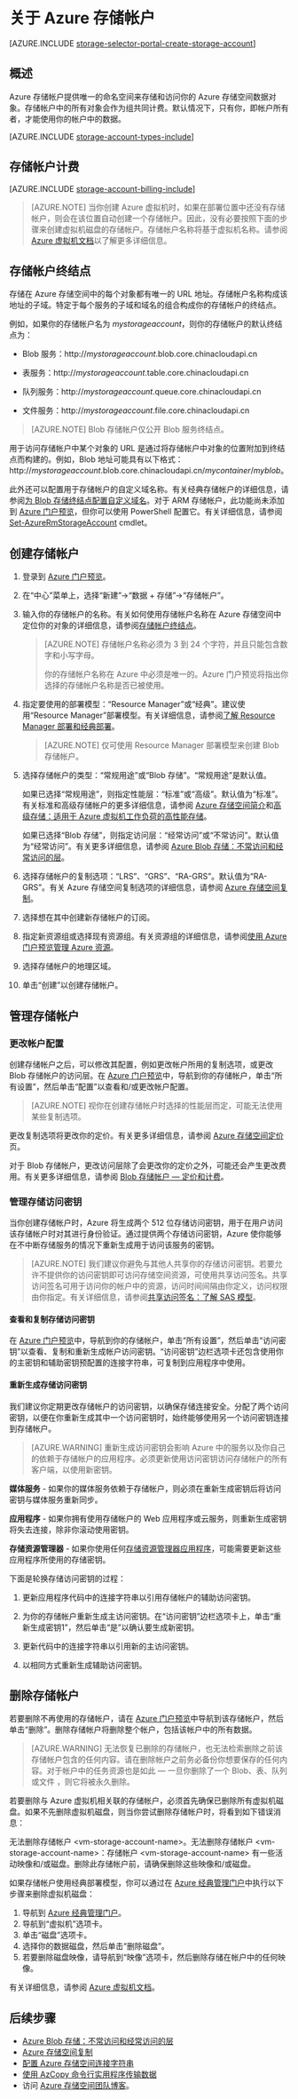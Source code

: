 <properties
	pageTitle="如何在 Azure 门户预览中创建、管理或删除存储帐户 | Azure"
	description="创建新的存储帐户、管理帐户访问密钥，或删除 Azure 门户中的存储帐户。了解标准和高级存储帐户。"
	services="storage"
	documentationCenter=""
	authors="tamram"
	manager="adinah"
	editor=""/>

<tags
	ms.service="storage"
	ms.date="05/09/2016"
	wacn.date="07/05/2016"/>


# 关于 Azure 存储帐户

[AZURE.INCLUDE [storage-selector-portal-create-storage-account](../includes/storage-selector-portal-create-storage-account.md)]

## 概述

Azure 存储帐户提供唯一的命名空间来存储和访问你的 Azure 存储空间数据对象。存储帐户中的所有对象会作为组共同计费。默认情况下，只有你，即帐户所有者，才能使用你的帐户中的数据。

[AZURE.INCLUDE [storage-account-types-include](../includes/storage-account-types-include.md)]

## 存储帐户计费

[AZURE.INCLUDE [storage-account-billing-include](../includes/storage-account-billing-include.md)]

> [AZURE.NOTE] 当你创建 Azure 虚拟机时，如果在部署位置中还没有存储帐户，则会在该位置自动创建一个存储帐户。因此，没有必要按照下面的步骤来创建虚拟机磁盘的存储帐户。存储帐户名称将基于虚拟机名称。请参阅 [Azure 虚拟机文档](/documentation/services/virtual-machines/)以了解更多详细信息。

## 存储帐户终结点

存储在 Azure 存储空间中的每个对象都有唯一的 URL 地址。存储帐户名称构成该地址的子域。特定于每个服务的子域和域名的组合构成你的存储帐户的终结点。

例如，如果你的存储帐户名为 *mystorageaccount*，则你的存储帐户的默认终结点为：

- Blob 服务：http://*mystorageaccount*.blob.core.chinacloudapi.cn

- 表服务：http://*mystorageaccount*.table.core.chinacloudapi.cn

- 队列服务：http://*mystorageaccount*.queue.core.chinacloudapi.cn

- 文件服务：http://*mystorageaccount*.file.core.chinacloudapi.cn

> [AZURE.NOTE] Blob 存储帐户仅公开 Blob 服务终结点。

用于访问存储帐户中某个对象的 URL 是通过将存储帐户中对象的位置附加到终结点而构建的。例如，Blob 地址可能具有以下格式：http://*mystorageaccount*.blob.core.chinacloudapi.cn/*mycontainer*/*myblob*。

此外还可以配置用于存储帐户的自定义域名称。有关经典存储帐户的详细信息，请参阅[为 Blob 存储终结点配置自定义域名](/documentation/articles/storage-custom-domain-name/)。对于 ARM 存储帐户，此功能尚未添加到 [Azure 门户预览](https://portal.azure.cn)，但你可以使用 PowerShell 配置它。有关详细信息，请参阅 [Set-AzureRmStorageAccount](https://msdn.microsoft.com/zh-cn/library/mt607146.aspx) cmdlet。


## 创建存储帐户


1. 登录到 [Azure 门户预览](https://portal.azure.cn)。

2. 在“中心”菜单上，选择“新建”->“数据 + 存储”->“存储帐户”。

3. 输入你的存储帐户的名称。有关如何使用存储帐户名称在 Azure 存储空间中定位你的对象的详细信息，请参阅[存储帐户终结点](#storage-account-endpoints)。

	> [AZURE.NOTE] 存储帐户名称必须为 3 到 24 个字符，并且只能包含数字和小写字母。
	>  
	> 你的存储帐户名称在 Azure 中必须是唯一的。Azure 门户预览将指出你选择的存储帐户名称是否已被使用。

4. 指定要使用的部署模型：“Resource Manager”或“经典”。建议使用“Resource Manager”部署模型。有关详细信息，请参阅[了解 Resource Manager 部署和经典部署](/documentation/articles/resource-manager-deployment-model/)。

	> [AZURE.NOTE] 仅可使用 Resource Manager 部署模型来创建 Blob 存储帐户。

5. 选择存储帐户的类型：“常规用途”或“Blob 存储”。“常规用途”是默认值。

	如果已选择“常规用途”，则指定性能层：“标准”或“高级”。默认值为“标准”。有关标准和高级存储帐户的更多详细信息，请参阅 [Azure 存储空间简介](/documentation/articles/storage-introduction/)和[高级存储：适用于 Azure 虚拟机工作负荷的高性能存储](/documentation/articles/storage-premium-storage/)。

	如果已选择“Blob 存储”，则指定访问层：“经常访问”或“不常访问”。默认值为“经常访问”。有关更多详细信息，请参阅 [Azure Blob 存储：不常访问和经常访问的层](/documentation/articles/storage-blob-storage-tiers/)。

6. 选择存储帐户的复制选项：“LRS”、“GRS”、“RA-GRS”。默认值为“RA-GRS”。有关 Azure 存储空间复制选项的详细信息，请参阅 [Azure 存储空间复制](/documentation/articles/storage-redundancy/)。

7. 选择想在其中创建新存储帐户的订阅。

8. 指定新资源组或选择现有资源组。有关资源组的详细信息，请参阅[使用 Azure 门户预览管理 Azure 资源](/documentation/articles/resource-group-portal/)。

9. 选择存储帐户的地理区域。

10. 单击“创建”以创建存储帐户。


## 管理存储帐户


### 更改帐户配置

创建存储帐户之后，可以修改其配置，例如更改帐户所用的复制选项，或更改 Blob 存储帐户的访问层。在 [Azure 门户预览](https://portal.azure.cn)中，导航到你的存储帐户，单击“所有设置”，然后单击“配置”以查看和/或更改帐户配置。

> [AZURE.NOTE] 视你在创建存储帐户时选择的性能层而定，可能无法使用某些复制选项。

更改复制选项将更改你的定价。有关更多详细信息，请参阅 [Azure 存储空间定价](/home/features/storage/pricing/)页。


对于 Blob 存储帐户，更改访问层除了会更改你的定价之外，可能还会产生更改费用。有关更多详细信息，请参阅 [Blob 存储帐户 — 定价和计费](/documentation/articles/storage-blob-storage-tiers/#pricing-and-billing)。


### 管理存储访问密钥

当你创建存储帐户时，Azure 将生成两个 512 位存储访问密钥，用于在用户访问该存储帐户时对其进行身份验证。通过提供两个存储访问密钥，Azure 使你能够在不中断存储服务的情况下重新生成用于访问该服务的密钥。


> [AZURE.NOTE] 我们建议你避免与其他人共享你的存储访问密钥。若要允许不提供你的访问密钥即可访问存储空间资源，可使用共享访问签名。共享访问签名可用于访问你的帐户中的资源，访问时间间隔由你定义，访问权限由你指定。有关详细信息，请参阅[共享访问签名：了解 SAS 模型](/documentation/articles/storage-dotnet-shared-access-signature-part-1/)。


#### 查看和复制存储访问密钥

在 [Azure 门户预览](https://portal.azure.cn)中，导航到你的存储帐户，单击“所有设置”，然后单击“访问密钥”以查看、复制和重新生成帐户访问密钥。“访问密钥”边栏选项卡还包含使用你的主密钥和辅助密钥预配置的连接字符串，可复制到应用程序中使用。

#### 重新生成存储访问密钥

我们建议你定期更改存储帐户的访问密钥，以确保存储连接安全。分配了两个访问密钥，以便在你重新生成其中一个访问密钥时，始终能够使用另一个访问密钥连接到存储帐户。

> [AZURE.WARNING] 重新生成访问密钥会影响 Azure 中的服务以及你自己的依赖于存储帐户的应用程序。必须更新使用访问密钥访问存储帐户的所有客户端，以使用新密钥。

**媒体服务** - 如果你的媒体服务依赖于存储帐户，则必须在重新生成密钥后将访问密钥与媒体服务重新同步。

**应用程序** - 如果你拥有使用存储帐户的 Web 应用程序或云服务，则重新生成密钥将失去连接，除非你滚动使用密钥。

**存储资源管理器** - 如果你使用任何[存储资源管理器应用程序](/documentation/articles/storage-explorers/)，可能需要更新这些应用程序所使用的存储密钥。

下面是轮换存储访问密钥的过程：

1. 更新应用程序代码中的连接字符串以引用存储帐户的辅助访问密钥。

2. 为你的存储帐户重新生成主访问密钥。在“访问密钥”边栏选项卡上，单击“重新生成密钥1”，然后单击“是”以确认要生成新密钥。


3. 更新代码中的连接字符串以引用新的主访问密钥。

4. 以相同方式重新生成辅助访问密钥。

## 删除存储帐户

若要删除不再使用的存储帐户，请在 [Azure 门户预览](https://portal.azure.cn)中导航到该存储帐户，然后单击“删除”。删除存储帐户将删除整个帐户，包括该帐户中的所有数据。

> [AZURE.WARNING] 无法恢复已删除的存储帐户，也无法检索删除之前该存储帐户包含的任何内容。请在删除帐户之前务必备份你想要保存的任何内容。对于帐户中的任务资源也是如此 — 一旦你删除了一个 Blob、表、队列或文件 ，则它将被永久删除。

若要删除与 Azure 虚拟机相关联的存储帐户，必须首先确保已删除所有虚拟机磁盘。如果不先删除虚拟机磁盘，则当你尝试删除存储帐户时，将看到如下错误消息：


无法删除存储帐户 \<vm-storage-account-name\>。无法删除存储帐户 \<vm-storage-account-name\>：存储帐户 \<vm-storage-account-name\> 有一些活动映像和/或磁盘。删除此存储帐户前，请确保删除这些映像和/或磁盘。

如果存储帐户使用经典部署模型，你可以通过在 [Azure 经典管理门户](https://manage.windowsazure.cn)中执行以下步骤来删除虚拟机磁盘：

1. 导航到 [Azure 经典管理门户](https://manage.windowsazure.cn)。
2. 导航到“虚拟机”选项卡。
3. 单击“磁盘”选项卡。
4. 选择你的数据磁盘，然后单击“删除磁盘”。
5. 若要删除磁盘映像，请导航到“映像”选项卡，然后删除存储在帐户中的任何映像。

有关详细信息，请参阅 [Azure 虚拟机文档](/documentation/services/virtual-machines/)。

## 后续步骤

- [Azure Blob 存储：不常访问和经常访问的层](/documentation/articles/storage-blob-storage-tiers/)
- [Azure 存储空间复制](/documentation/articles/storage-redundancy/)
- [配置 Azure 存储空间连接字符串](/documentation/articles/storage-configure-connection-string/)
- [使用 AzCopy 命令行实用程序传输数据](/documentation/articles/storage-use-azcopy/)
- 访问 [Azure 存储空间团队博客](http://blogs.msdn.com/b/windowsazurestorage/)。

<!---HONumber=Mooncake_0530_2016-->